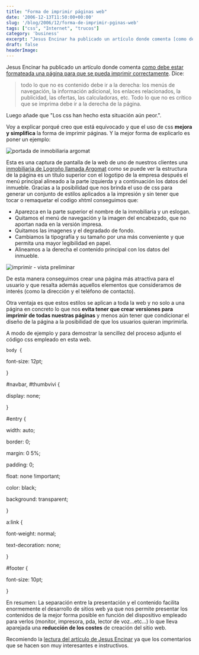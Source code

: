 ```yaml
---
title: "Forma de imprimir páginas web"
date: '2006-12-13T11:50:00+00:00'
slug: '/blog/2006/12/forma-de-imprimir-pginas-web'
tags: ["css", "Internet", "trucos"]
category: 'business'
excerpt: "Jesus Encinar ha publicado un artículo donde comenta [como debe estar formateada una página para que se pueda imprimir correctamente]( Dice:>..."
draft: false
headerImage:
---
```

Jesus Encinar ha publicado un artículo donde comenta [como debe estar formateada una página para que se pueda imprimir correctamente](http://www.jesusencinar.com/2006/12/disea_tu_web_pa.html). Dice:

> todo lo que no es contenido debe ir a la derecha: los menús de navegación, la información adicional, los enlaces relacionados, la publicidad, las ofertas, las calculadoras, etc. Todo lo que no es crítico que se imprima debe ir a la derecha de la página.

Luego añade que "Los css han hecho esta situación aún peor.".

Voy a explicar porqué creo que está equivocado y que el uso de css **mejora y simplifica** la forma de imprimir páginas. Y la mejor forma de explicarlo es poner un ejemplo:

![portada de inmobiliaria argomat](http://jorgegorka.files.wordpress.com/Argomat_screen.jpg)

Esta es una captura de pantalla de la web de uno de nuestros clientes una [inmobiliaria de Logroño llamada Argomat](http://www.argomat.com) como se puede ver la estructura de la página es un título superior con el logotipo de la empresa después el menú principal alineado a la parte izquierda y a continuación los datos del inmueble.
Gracias a la posibilidad que nos brinda el uso de css para generar un conjunto de estilos aplicados a la impresión y sin tener que tocar o remaquetar el codigo xhtml conseguimos que:

- Aparezca en la parte superior el nombre de la inmobiliaria y un eslogan.
- Quitamos el menú de navegación y la imagen del encabezado, que no aportan nada en la versión impresa.
- Quitamos las imagenes y el degradado de fondo.
- Cambiamos la tipografía y su tamaño por una más conveniente y que permita una mayor legibilidad en papel.
- Alineamos a la derecha el contenido principal con los datos del inmueble.

![imprimir - vista preliminar](http://jorgegorka.files.wordpress.com/Argomat_print.jpg)

De esta manera conseguimos crear una página más atractiva para el usuario y que resalta además aquellos elementos que consideramos de interés (como la dirección y el teléfono de contacto).

Otra ventaja es que estos estilos se aplican a toda la web y no solo a una página en concreto lo que nos **evita tener que crear versiones para imprimir de todas nuestras páginas** y menos aún tener que condicionar el diseño de la página a la posibilidad de que los usuarios quieran imprimirla.

A modo de ejemplo y para demostrar la sencillez del proceso adjunto el código css empleado en esta web.

`body {`

font-size: 12pt;

}

#navbar, #thumbvivi {

display: none;

}

#entry {

width: auto;

border: 0;

margin: 0 5%;

padding: 0;

float: none !important;

color: black;

background: transparent;

}

a:link {

font-weight: normal;

text-decoration: none;

}

#footer {

font-size: 10pt;

}

En resumen: La separación entre la presentación y el contenido facilita enormemente el desarrollo de sitios web ya que nos permite presentar los contenidos de la mejor forma posible en función del dispositivo empleado para verlos (monitor, impresora, pda, lector de voz...etc...) lo que lleva aparejada una **reducción de los costes** de creación del sitio web.

Recomiendo la [lectura del artículo de Jesus Encinar](http://www.jesusencinar.com/2006/12/disea_tu_web_pa.html) ya que los comentarios que se hacen son muy interesantes e instructivos.
